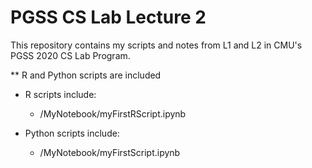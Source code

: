 # PGSS CS Lab Lecture 2

This repository contains my scripts and notes from L1 and L2 in CMU's PGSS 2020 CS Lab Program.

** R and Python scripts are included
- R scripts include:
  * /MyNotebook/myFirstRScript.ipynb

- Python scripts include:
  * /MyNotebook/myFirstScript.ipynb
